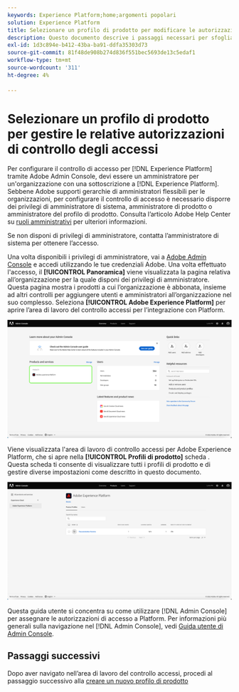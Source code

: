 ```yaml
---
keywords: Experience Platform;home;argomenti popolari
solution: Experience Platform
title: Selezionare un profilo di prodotto per modificare le autorizzazioni di controllo accessi
description: Questo documento descrive i passaggi necessari per sfogliare l’area di lavoro di controllo accessi. Per configurare il controllo degli accessi, ad Experience Platform tramite Adobe Admin Console, devi essere un amministratore per un’organizzazione con sottoscrizione ad Experience Platform.
exl-id: 1d3c894e-b412-43ba-ba91-ddfa35303d73
source-git-commit: 81f48de908b274d836f551bec5693de13c5edaf1
workflow-type: tm+mt
source-wordcount: '311'
ht-degree: 4%

---
```


# Selezionare un profilo di prodotto per gestire le relative autorizzazioni di controllo degli accessi

Per configurare il controllo di accesso per [!DNL Experience Platform] tramite Adobe Admin Console, devi essere un amministratore per un&#39;organizzazione con una sottoscrizione a [!DNL Experience Platform]. Sebbene Adobe supporti gerarchie di amministratori flessibili per le organizzazioni, per configurare il controllo di accesso è necessario disporre dei privilegi di amministratore di sistema, amministratore di prodotto o amministratore del profilo di prodotto. Consulta l’articolo Adobe Help Center su [ruoli amministrativi](https://helpx.adobe.com/enterprise/using/admin-roles.html) per ulteriori informazioni.

Se non disponi di privilegi di amministratore, contatta l’amministratore di sistema per ottenere l’accesso.

Una volta disponibili i privilegi di amministratore, vai a [Adobe Admin Console](https://adminconsole.adobe.com) e accedi utilizzando le tue credenziali Adobe. Una volta effettuato l&#39;accesso, il **[!UICONTROL Panoramica]** viene visualizzata la pagina relativa all’organizzazione per la quale disponi dei privilegi di amministratore. Questa pagina mostra i prodotti a cui l’organizzazione è abbonata, insieme ad altri controlli per aggiungere utenti e amministratori all’organizzazione nel suo complesso. Seleziona **[!UICONTROL Adobe Experience Platform]** per aprire l’area di lavoro del controllo accessi per l’integrazione con Platform.

![prodotto selezionato](../images/select-product.png)

Viene visualizzata l&#39;area di lavoro di controllo accessi per Adobe Experience Platform, che si apre nella **[!UICONTROL Profili di prodotto]** scheda . Questa scheda ti consente di visualizzare tutti i profili di prodotto e di gestire diverse impostazioni come descritto in questo documento.

![select-product-profile](../images/select-product-profile.png)

Questa guida utente si concentra su come utilizzare [!DNL Admin Console] per assegnare le autorizzazioni di accesso a Platform. Per informazioni più generali sulla navigazione nel [!DNL Admin Console], vedi [Guida utente di Admin Console](https://helpx.adobe.com/it/enterprise/using/admin-console.html).

## Passaggi successivi

Dopo aver navigato nell’area di lavoro del controllo accessi, procedi al passaggio successivo alla [creare un nuovo profilo di prodotto](create-profile.md)
